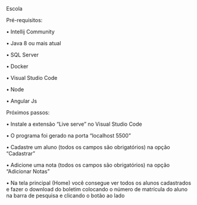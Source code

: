 Escola


Pré-requisitos:

•	Intellij Community

•	Java 8 ou mais atual

•	SQL Server

•	Docker

•	Visual Studio Code

•	Node

•	Angular Js



Próximos passos:

•	Instale a extensão “Live serve” no Visual Studio Code

•	O programa foi gerado na porta “localhost 5500”

•	Cadastre um aluno (todos os campos são obrigatórios) na opção “Cadastrar”

•	Adicione uma nota (todos os campos são obrigatórios) na opção “Adicionar Notas”

•	Na tela principal (Home) você consegue ver todos os alunos cadastrados e fazer o download do boletim colocando o número de matrícula do aluno na barra de pesquisa e clicando o botão ao lado
